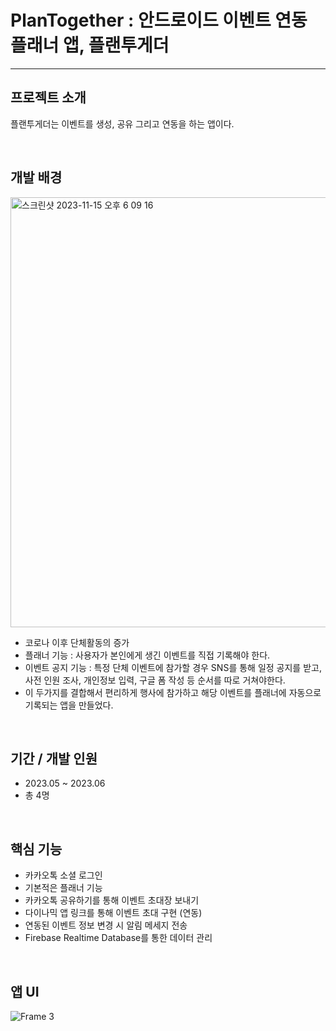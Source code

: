 # **PlanTogether : 안드로이드 이벤트 연동 플래너 앱, 플랜투게더** 

*****

## **프로젝트 소개**

플랜투게더는 이벤트를 생성, 공유 그리고 연동을 하는 앱이다.

<br/> 

## **개발 배경**
<img width="688" alt="스크린샷 2023-11-15 오후 6 09 16" src="https://github.com/PlanTogether/PlanTogether_Android/assets/92996412/b03d15ce-a265-495a-9f3c-ba149db86c26">
<br/> 

- 코로나 이후 단체활동의 증가  
- 플래너 기능 : 사용자가 본인에게 생긴 이벤트를 직접 기록해야 한다.  
- 이벤트 공지 기능 : 특정 단체 이벤트에 참가할 경우 SNS를 통해 일정 공지를 받고, 사전 인원 조사, 개인정보 입력, 구글 폼 작성 등 순서를 따로 거쳐야한다.  
- 이 두가지를 결합해서 편리하게 행사에 참가하고 해당 이벤트를 플래너에 자동으로 기록되는 앱을 만들었다.  

<br/> 

## **기간 / 개발 인원**

- 2023.05 ~ 2023.06
- 총 4명

<br/> 

## **핵심 기능**

- 카카오톡 소셜 로그인
- 기본적은 플래너 기능
- 카카오톡 공유하기를 통해 이벤트 초대장 보내기
- 다이나믹 앱 링크를 통해 이벤트 초대 구현 (연동)
- 연동된 이벤트 정보 변경 시 알림 메세지 전송
- Firebase Realtime Database를 통한 데이터 관리

<br/> 

## **앱 UI**
![Frame 3](https://github.com/PlanTogether/PlanTogether_Android/assets/92996412/be2171d3-0c83-4840-836c-83471f1841cb)



